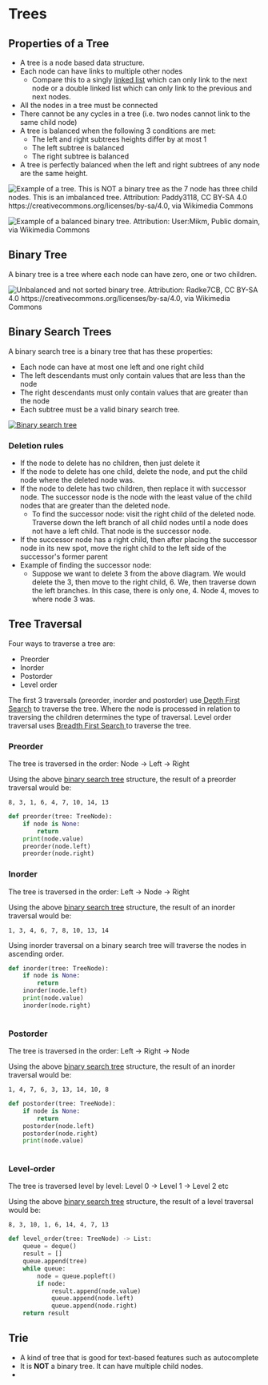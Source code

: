 # Trees

## Properties of a Tree

* A tree is a node based data structure.&#x20;
* Each node can have links to multiple other nodes&#x20;
  * Compare this to a singly [linked list](linked-list.md) which can only link to the next node or a double linked list which can only link to the previous and next nodes.
* All the nodes in a tree must be connected
* There cannot be any cycles in a tree (i.e. two nodes cannot link to the same child node)
* A tree is balanced when the following 3 conditions are met:
  * The left and right subtrees heights differ by at most 1
  * The left subtree is balanced
  * The right subtree is balanced
* A tree is perfectly balanced when the left and right subtrees of any node are the same height.

![Example of a tree. This is NOT a binary tree as the 7 node has three child nodes. This is an imbalanced tree. Attribution: Paddy3118, CC BY-SA 4.0 https://creativecommons.org/licenses/by-sa/4.0, via Wikimedia Commons](https://upload.wikimedia.org/wikipedia/commons/5/5f/Tree\_\(computer\_science\).svg)

![Example of a balanced binary tree. Attribution: User:Mikm, Public domain, via Wikimedia Commons](https://upload.wikimedia.org/wikipedia/commons/0/06/AVLtreef.svg)

## Binary Tree

A binary tree is a tree where each node can have zero, one or two children.

![Unbalanced and not sorted binary tree. Attribution: Radke7CB, CC BY-SA 4.0 https://creativecommons.org/licenses/by-sa/4.0, via Wikimedia Commons](https://upload.wikimedia.org/wikipedia/commons/5/5e/Binary\_tree\_v2.svg)

## Binary Search Trees

A binary search tree is a binary tree that has these properties:

* Each node can have at most one left and one right child
* The left descendants must only contain values that are less than the node
* The right descendants must only contain values that are greater than the node
* Each subtree must be a valid binary search tree.

[![Binary search tree](https://upload.wikimedia.org/wikipedia/commons/thumb/d/da/Binary\_search\_tree.svg/256px-Binary\_search\_tree.svg.png)](https://commons.wikimedia.org/wiki/File:Binary\_search\_tree.svg)

### Deletion rules

* If the node to delete has no children, then just delete it
* If the node to delete has one child, delete the node, and put the child node where the deleted node was.
* If the node to delete has two children, then replace it with successor node. The successor node is the node with the least value of the child nodes that are greater than the deleted node.&#x20;
  * To find the successor node: visit the right child of the deleted node. Traverse down the left branch of all child nodes until a node does not have a left child. That node is the successor node.
* If the successor node has a right child, then after placing the successor node in its new spot, move the right child to the left side of the successor's former parent
* Example of finding the successor node:
  * Suppose we want to delete 3 from the above diagram. We would delete the 3, then move to the right child, 6. We, then traverse down the left branches. In this case, there is only one, 4. Node 4, moves to where node 3 was.&#x20;

## Tree Traversal

Four ways to traverse a tree are:

* Preorder
* Inorder
* Postorder
* Level order&#x20;

The first 3 traversals (preorder, inorder and postorder) use[ Depth First Search](../algorithms/depth-first-search-dfs.md) to traverse the tree. Where the node is processed in relation to traversing the children determines the type of traversal. Level order traversal uses [Breadth First Search ](../algorithms/breadth-first-search-bfs.md#traversal-1)to traverse the tree.

### Preorder

The tree is traversed in the order: Node -> Left -> Right

Using the above [binary search tree](trees.md#binary-search-trees) structure, the result of a preorder traversal would be:

```
8, 3, 1, 6, 4, 7, 10, 14, 13
```

```python
def preorder(tree: TreeNode):
    if node is None:
        return
    print(node.value)
    preorder(node.left)
    preorder(node.right)

```

### Inorder

The tree is traversed in the order: Left -> Node -> Right

Using the above [binary search tree](trees.md#binary-search-trees) structure, the result of an inorder traversal would be:

```
1, 3, 4, 6, 7, 8, 10, 13, 14
```

Using inorder traversal on a binary search tree will traverse the nodes in ascending order.

```python
def inorder(tree: TreeNode):
    if node is None:
        return
    inorder(node.left)
    print(node.value)
    inorder(node.right)
    
```

### Postorder

The tree is traversed in the order: Left -> Right -> Node

Using the above [binary search tree](trees.md#binary-search-trees) structure, the result of an inorder traversal would be:

```
1, 4, 7, 6, 3, 13, 14, 10, 8
```

```python
def postorder(tree: TreeNode):
    if node is None:
        return
    postorder(node.left)
    postorder(node.right)
    print(node.value)
    
```

### Level-order

The tree is traversed level by level: Level 0 -> Level 1 -> Level 2 etc

Using the above [binary search tree](trees.md#binary-search-trees) structure, the result of a level traversal would be:

```
8, 3, 10, 1, 6, 14, 4, 7, 13
```

```python
def level_order(tree: TreeNode) -> List:
    queue = deque()
    result = []
    queue.append(tree)
    while queue:
        node = queue.popleft()
        if node:
            result.append(node.value)
            queue.append(node.left)
            queue.append(node.right)
    return result
```

## Trie

* A kind of tree that is good for text-based features such as autocomplete
* It is **NOT** a binary tree. It can have multiple child nodes.
*
